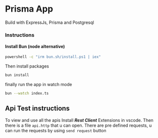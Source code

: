 # Prisma App

Build with ExpressJs, Prisma and Postgresql

### Instructions

#### Install Bun (node alternative)

```bash
powershell -c "irm bun.sh/install.ps1 | iex"
```

Then install packages

```bash
bun install
```

finally run the app in watch mode

```bash
bun --watch index.ts
```

## Api Test instructions

To view and use all the apis Install **_Rest Client_** Extensions in vscode.
Then there is a file `api.http` that u can open. There are pre defined requests,
u can run the requests by using `send request` button
